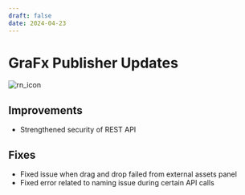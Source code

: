 ```yaml
---
draft: false
date: 2024-04-23
---
```


# GraFx Publisher Updates

![rn_icon](../../../../../assets/icon-GraFx-Publisher.svg)

## Improvements

- Strengthened security of REST API

## Fixes

- Fixed issue when drag and drop failed from external assets panel
- Fixed error related to naming issue during certain API calls
